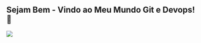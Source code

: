 ## Sejam Bem - Vindo ao Meu Mundo Git e Devops! 👋

![](https://kamranali.hashnode.dev/exploring-devops-what-it-is-and-how-to-become-a-devops-engineer)

<!--
**thlino/thlino** is a ✨ _special_ ✨ repository because its `README.md` (this file) appears on your GitHub profile.

Here are some ideas to get you started:

- 🔭 I’m currently working on ...
- 🌱 I’m currently learning ...
- 👯 I’m looking to collaborate on ...
- 🤔 I’m looking for help with ...
- 💬 Ask me about ...
- 📫 How to reach me: ...
- 😄 Pronouns: ...
- ⚡ Fun fact: ...
-->
